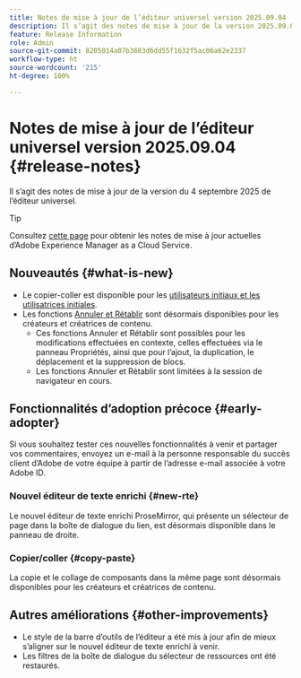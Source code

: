 ```yaml
---
title: Notes de mise à jour de l’éditeur universel version 2025.09.04
description: Il s’agit des notes de mise à jour de la version 2025.09.04 de l’éditeur universel.
feature: Release Information
role: Admin
source-git-commit: 8205014a07b3683d6dd55f1632f5ac06a62e2337
workflow-type: ht
source-wordcount: '215'
ht-degree: 100%

---
```



# Notes de mise à jour de l’éditeur universel version 2025.09.04 {#release-notes}

Il s’agit des notes de mise à jour de la version du 4 septembre 2025 de l’éditeur universel.

>[!TIP]
>
>Consultez [cette page](/help/release-notes/release-notes-cloud/release-notes-current.md) pour obtenir les notes de mise à jour actuelles d’Adobe Experience Manager as a Cloud Service.

## Nouveautés {#what-is-new}

* Le copier-coller est disponible pour les [utilisateurs initiaux et les utilisatrices initiales](#copy-paste).
* Les fonctions [Annuler et Rétablir](/help/sites-cloud/authoring/universal-editor/authoring.md#undo-redo) sont désormais disponibles pour les créateurs et créatrices de contenu.
   * Ces fonctions Annuler et Rétablir sont possibles pour les modifications effectuées en contexte, celles effectuées via le panneau Propriétés, ainsi que pour l’ajout, la duplication, le déplacement et la suppression de blocs.
   * Les fonctions Annuler et Rétablir sont limitées à la session de navigateur en cours.

## Fonctionnalités d’adoption précoce {#early-adopter}

Si vous souhaitez tester ces nouvelles fonctionnalités à venir et partager vos commentaires, envoyez un e-mail à la personne responsable du succès client d’Adobe de votre équipe à partir de l’adresse e-mail associée à votre Adobe ID.

### Nouvel éditeur de texte enrichi {#new-rte}

Le nouvel éditeur de texte enrichi ProseMirror, qui présente un sélecteur de page dans la boîte de dialogue du lien, est désormais disponible dans le panneau de droite.

### Copier/coller {#copy-paste}

La copie et le collage de composants dans la même page sont désormais disponibles pour les créateurs et créatrices de contenu.

## Autres améliorations {#other-improvements}

* Le style de la barre d’outils de l’éditeur a été mis à jour afin de mieux s’aligner sur le nouvel éditeur de texte enrichi à venir.
* Les filtres de la boîte de dialogue du sélecteur de ressources ont été restaurés.
